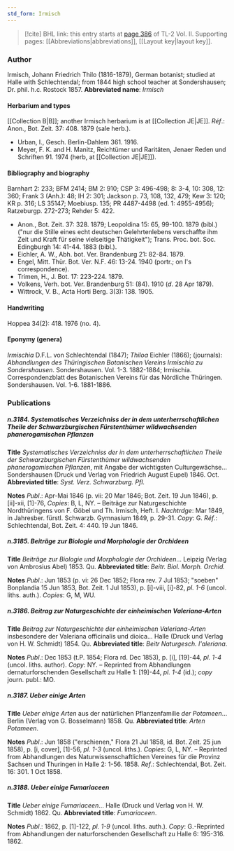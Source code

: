 ```yaml
---
std_form: Irmisch
---
```


> [!cite] BHL link: this entry starts at [page 386](https://www.biodiversitylibrary.org/page/33068628) of TL-2 Vol. II.
> Supporting pages: [[Abbreviations|abbreviations]], [[Layout key|layout key]].

### Author

Irmisch, Johann Friedrich Thilo (1816-1879), German botanist; studied at Halle with Schlechtendal; from 1844 high school teacher at Sondershausen; Dr. phil. h.c. Rostock 1857. 
**Abbreviated name**: *Irmisch*

#### Herbarium and types

[[Collection B|B]]; another Irmisch herbarium is at [[Collection JE|JE]].
*Réf*.: Anon., Bot. Zeit. 37: 408. 1879 (sale herb.).
- Urban, I., Gesch. Berlin-Dahlem 361. 1916.
- Meyer, F. K. and H. Manitz, Reichtümer und Raritäten, Jenaer Reden und Schriften 91. 1974 (herb, at [[Collection JE|JE]]).

#### Bibliography and biography

Barnhart 2: 233; BFM 2414; BM 2: 910; CSP 3: 496-498; 8: 3-4, 10: 308, 12: 360; Frank 3 (Anh.): 48; IH 2: 301; Jackson p. 73, 108, 132, 479; Kew 3: 120; KR p. 316; LS 35147; Moebiusp. 135; PR 4487-4498 (ed. 1: 4955-4956); Ratzeburgp. 272-273; Rehder 5: 422.
- Anon., Bot. Zeit. 37: 328. 1879; Leopoldina 15: 65, 99-100. 1879 (bibl.) ("nur die Stille eines echt deutschen Gelehrtenlebens verschaffte ihm Zeit und Kraft für seine vielseitige Thätigkeit"); Trans. Proc. bot. Soc. Edingburgh 14: 41-44. 1883 (bibl.).
- Eichler, A. W., Abh. bot. Ver. Brandenburg 21: 82-84. 1879.
- Engel, Mitt. Thür. Bot. Ver. N.F. 46: 13-24. 1940 (portr.; on I's correspondence).
- Trimen, H., J. Bot. 17: 223-224. 1879.
- Volkens, Verh. bot. Ver. Brandenburg 51: (84). 1910 (*d*. 28 Apr 1879).
- Wittrock, V. B., Acta Horti Berg. 3(3): 138. 1905.

#### Handwriting

Hoppea 34(2): 418. 1976 (no. 4).

#### Eponymy (genera)

*Irmischia* D.F.L. von Schlechtendal (1847); *Thiloa* Eichler (1866); (journals): *Abhandlungen des Thüringischen Botanischen Vereins Irmischia zu Sondershausen*. Sondershausen. Vol. 1-3. 1882-1884; Irmischia. Correspondenzblatt des Botanischen Vereins für das Nördliche Thüringen. Sondershausen. Vol. 1-6. 1881-1886.

### Publications

##### n.3184. Systematisches Verzeichniss der in dem unterherrschaftlichen Theile der Schwarzburgischen Fürstenthùmer wildwachsenden phanerogamischen Pflanzen

**Title**
*Systematisches Verzeichniss der in dem unterherrschaftlichen Theile der Schwarzburgischen Fürstenthùmer wildwachsenden phanerogamischen Pflanzen*, mit Angabe der wichtigsten Culturgewächse... Sondershausen (Druck und Verlag von Friedrich August Eupel) 1846. Oct.
**Abbreviated title**: *Syst. Verz. Schwarzburg. Pfl.*

**Notes**
*Publ*.: Apr-Mai 1846 (p. vii: 20 Mar 1846; Bot. Zeit. 19 Jun 1846), p. \[ii\]-xii, \[1\]-76, *Copies*: B, L, NY. – Beiträge zur Naturgeschichte Nordthüringens von F. Göbel und Th. Irmisch, Heft. I.
*Nachtrdge*: Mar 1849, in Jahresber. fürstl. Schwarzb. Gymnasium 1849, p. 29-31. *Copy*: G.
*Réf*.: Schlechtendal, Bot. Zeit. 4: 440. 19 Jun 1846.

##### n.3185. Beiträge zur Biologie und Morphologie der Orchideen

**Title**
*Beiträge zur Biologie und Morphologie der Orchideen*... Leipzig (Verlag von Ambrosius Abel) 1853. Qu.
**Abbreviated title**: *Beitr. Biol. Morph. Orchid.*

**Notes**
*Publ*.: Jun 1853 (p. vi: 26 Dec 1852; Flora rev. 7 Jul 1853; "soeben" Bonplandia 15 Jun 1853, Bot. Zeit. 1 Jul 1853), p. \[i\]-viii, \[i\]-82, *pl. 1-6* (uncol. liths. auth.). *Copies*: G, M, WU.

##### n.3186. Beitrag zur Naturgeschichte der einheimischen Valeriana-Arten

**Title**
*Beitrag zur Naturgeschichte der einheimischen Valeriana-Arten* insbesondere der Valeriana officinalis und dioica... Halle (Druck und Verlag von H. W. Schmidt) 1854. Qu.
**Abbreviated title**: *Beitr Naturgesch. l'aleriana*.

**Notes**
*Publ*.: Dec 1853 (t.P. 1854; Flora rd. Dec 1853), p. \[i\], \[19\]-44, *pl. 1-4* (uncol. liths. author).
*Copy*: NY. – Reprinted from Abhandlungen dernaturforschenden Gesellschaft zu Halle 1:
\[19\]-44, *pl. 1-4* (id.); *copy* journ. publ.: MO.

##### n.3187. Ueber einige Arten

**Title**
*Ueber einige Arten* aus der natürlichen Pflanzenfamilie *der Potameen*... Berlin (Verlag von G. Bosselmann) 1858. Qu.
**Abbreviated title**: *Arten Potameen*.

**Notes**
*Publ*.: Jun 1858 ("erschienen," Flora 21 Jul 1858, id. Bot. Zeit. 25 jun 1858), p. \[i, cover\], \[1\]-56, *pl. 1-3* (uncol. liths.). *Copies*: G, L, NY. – Reprinted from Abhandlungen des Naturwissenschaftlichen Vereines für die Provinz Sachsen und Thuringen in Halle 2: 1-56. 1858.
*Ref*.: Schlechtendal, Bot. Zeit. 16: 301. 1 Oct 1858.

##### n.3188. Ueber einige Fumariaceen

**Title**
*Ueber einige Fumariaceen*... Halle (Druck und Verlag von H. W. Schmidt) 1862. Qu.
**Abbreviated title**: *Fumariaceen*.

**Notes**
*Publ*.: 1862, p. \[1\]-122, *pl. 1-9* (uncol. liths. auth.). *Copy*: G.-Reprinted from Abhandlungen der naturforschenden Gesellschaft zu Halle 6: 195-316. 1862.

